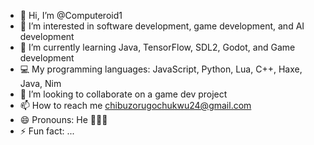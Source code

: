 - 👋 Hi, I’m @Computeroid1
- 👀 I’m interested in software development, game development, and AI development
- 🌱 I’m currently learning Java, TensorFlow, SDL2, Godot, and Game development
- 💻 My programming languages: JavaScript, Python, Lua, C++, Haxe, Java, Nim
- 💞️ I’m looking to collaborate on a game dev project
- 📫 How to reach me chibuzorugochukwu24@gmail.com
- 😄 Pronouns: He 👨🏾‍💻
- ⚡ Fun fact: ...

<!---
Computeroid1/Computeroid1 is a ✨ special ✨ repository because its `README.md` (this file) appears on your GitHub profile.
You can click the Preview link to take a look at your changes.
--->
